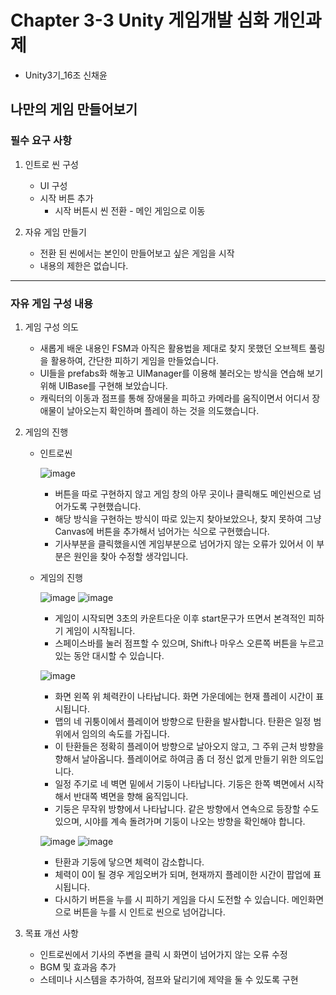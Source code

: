 # Chapter 3-3 Unity 게임개발 심화 개인과제 

- Unity3기_16조 신채윤

## 나만의 게임 만들어보기

### 필수 요구 사항

1. 인트로 씬 구성
   - UI 구성
   - 시작 버튼 추가
     - 시작 버튼시 씬 전환 - 메인 게임으로 이동
    
2. 자유 게임 만들기
   - 전환 된 씬에서는 본인이 만들어보고 싶은 게임을 시작
   - 내용의 제한은 없습니다.

---

### 자유 게임 구성 내용

1. 게임 구성 의도
   - 새롭게 배운 내용인 FSM과 아직은 활용법을 제대로 찾지 못했던 오브젝트 풀링을 활용하여, 간단한 피하기 게임을 만들었습니다.
   - UI들을 prefabs화 해놓고 UIManager를 이용해 불러오는 방식을 연습해 보기 위해 UIBase를 구현해 보았습니다.
   - 캐릭터의 이동과 점프를 통해 장애물을 피하고 카메라를 움직이면서 어디서 장애물이 날아오는지 확인하며 플레이 하는 것을 의도했습니다. 
  
2. 게임의 진행
   - 인트로씬
  
     ![image](https://github.com/chai227chai/Unity_deepening_Personal/assets/37549333/32637a95-3ad5-4091-bcb0-9098cbda7ab6)

     - 버튼을 따로 구현하지 않고 게임 창의 아무 곳이나 클릭해도 메인씬으로 넘어가도록 구현했습니다.
     - 해당 방식을 구현하는 방식이 따로 있는지 찾아보았으나, 찾지 못하여 그냥 Canvas에 버튼을 추가해서 넘어가는 식으로 구현했습니다.
     - 기사부분을 클릭했을시엔 게임부분으로 넘어가지 않는 오류가 있어서 이 부분은 원인을 찾아 수정할 생각입니다.
    
   - 게임의 진행
  
     ![image](https://github.com/chai227chai/Unity_deepening_Personal/assets/37549333/85bf2e59-bd6b-4250-8aa6-a334602c11a6)
     ![image](https://github.com/chai227chai/Unity_deepening_Personal/assets/37549333/1aa48299-1ef9-4be4-87b8-91a74715af76)

     - 게임이 시작되면 3초의 카운트다운 이후 start문구가 뜨면서 본격적인 피하기 게임이 시작됩니다.
     - 스페이스바를 눌러 점프할 수 있으며, Shift나 마우스 오른쪽 버튼을 누르고 있는 동안 대시할 수 있습니다.
    
     ![image](https://github.com/chai227chai/Unity_deepening_Personal/assets/37549333/1bbe9187-a63e-484a-bac9-180c29112494)

     - 화면 왼쪽 위 체력칸이 나타납니다. 화면 가운데에는 현재 플레이 시간이 표시됩니다.
     - 맵의 네 귀퉁이에서 플레이어 방향으로 탄환을 발사합니다. 탄환은 일정 범위에서 임의의 속도를 가집니다.
     - 이 탄환들은 정확히 플레이어 방향으로 날아오지 않고, 그 주위 근처 방향을 향해서 날아옵니다. 플레이어로 하여금 좀 더 정신 없게 만들기 위한 의도입니다.
     - 일정 주기로 네 벽면 밑에서 기둥이 나타납니다. 기둥은 한쪽 벽면에서 시작해서 반대쪽 벽면을 향해 움직입니다.
     - 기둥은 무작위 방향에서 나타납니다. 같은 방향에서 연속으로 등장할 수도 있으며, 시야를 계속 돌려가며 기둥이 나오는 방향을 확인해야 합니다.

     ![image](https://github.com/chai227chai/Unity_deepening_Personal/assets/37549333/cf8edca8-31de-4c31-8ccc-9658300f56cb)
     ![image](https://github.com/chai227chai/Unity_deepening_Personal/assets/37549333/a92d2539-cda2-4339-9464-d934805a3f88)


     - 탄환과 기둥에 닿으면 체력이 감소합니다.
     - 체력이 0이 될 경우 게임오버가 되며, 현재까지 플레이한 시간이 팝업에 표시됩니다.
     - 다시하기 버튼을 누를 시 피하기 게임을 다시 도전할 수 있습니다. 메인화면으로 버튼을 누를 시 인트로 씬으로 넘어갑니다.

3. 목표 개선 사항
   - 인트로씬에서 기사의 주변을 클릭 시 화면이 넘어가지 않는 오류 수정
   - BGM 및 효과음 추가
   - 스테미나 시스템을 추가하여, 점프와 달리기에 제약을 둘 수 있도록 구현

